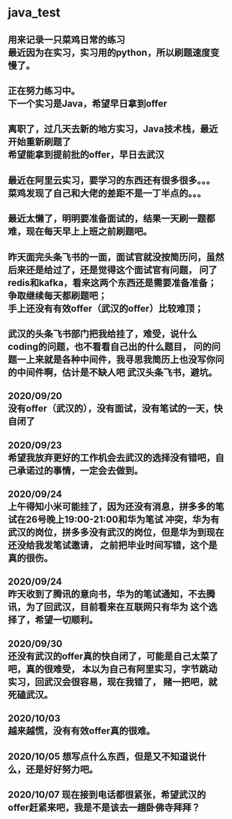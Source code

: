 # java_test
用来记录一只菜鸡日常的练习  
最近因为在实习，实习用的python，所以刷题速度变慢了。  
---
正在努力练习中。  
下一个实习是Java，希望早日拿到offer  
----
离职了，过几天去新的地方实习，Java技术栈，最近开始重新刷题了    
希望能拿到提前批的offer，早日去武汉
-----
最近在阿里云实习，要学习的东西还有很多很多。。。
菜鸡发现了自己和大佬的差距不是一丁半点的。。。
-----
最近太懒了，明明要准备面试的，结果一天刷一题都难，现在每天早上上班之前刷题吧。
-----
昨天面完头条飞书的一面，面试官就没按简历问，虽然后来还是给过了，还是觉得这个面试官有问题，
问了redis和kafka，看来这两个东西还是需要准备准备；  
争取继续每天都刷题吧；  
手上还没有有效offer（武汉的offer）比较难顶； 
------------
武汉的头条飞书部门把我给挂了，难受，说什么coding的问题，也不看看自己出的什么题目，
问的问题一上来就是各种中间件，我寻思我简历上也没写你问的中间件啊，估计是不缺人吧
武汉头条飞书，避坑。 
----------
2020/09/20  
没有offer（武汉的），没有面试，没有笔试的一天，快自闭了
----------
2020/09/23  
希望我放弃更好的工作机会去武汉的选择没有错吧，自己承诺过的事情，一定会去做到。
------------
2020/09/24  
上午得知小米可能挂了，因为还没有消息，拼多多的笔试在26号晚上19:00-21:00和华为笔试
冲突，华为有武汉的岗位，拼多多没有武汉的岗位，但是华为到现在还没给我发笔试邀请，
之前把毕业时间写错，这个是真的很伤。
--------------
2020/09/24  
昨天收到了腾讯的意向书，华为的笔试通知，不去腾讯，为了回武汉，目前看来在互联网只有华为
这个选择了，希望一切顺利。
-------------
2020/09/30  
还没有武汉的offer真的快自闭了，可能是自己太菜了吧，真的很难受，
本以为自己有阿里实习，字节跳动实习，回武汉会很容易，现在我错了，
赌一把吧，就死磕武汉。
---------------
2020/10/03  
越来越慌，没有有效offer真的很难。
-----------------------
2020/10/05
想写点什么东西，但是又不知道说什么，还是好好努力吧。
-------------------------
2020/10/07
现在接到电话都很紧张，希望武汉的offer赶紧来吧，我是不是该去一趟卧佛寺拜拜？
---------------------